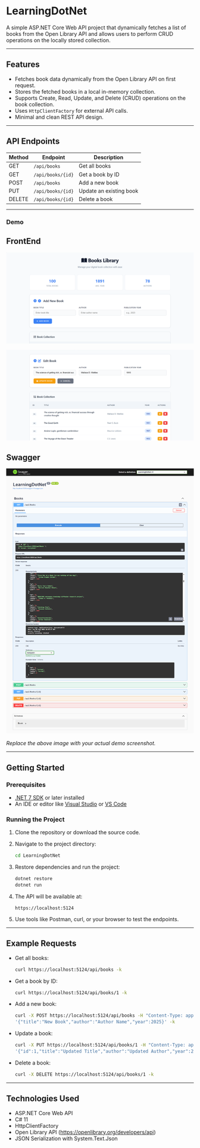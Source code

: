 
# LearningDotNet

A simple ASP.NET Core Web API project that dynamically fetches a list of books from the Open Library API and allows users to perform CRUD operations on the locally stored collection.

---

## Features

- Fetches book data dynamically from the Open Library API on first request.
- Stores the fetched books in a local in-memory collection.
- Supports Create, Read, Update, and Delete (CRUD) operations on the book collection.
- Uses `HttpClientFactory` for external API calls.
- Minimal and clean REST API design.

---

## API Endpoints

| Method | Endpoint         | Description                      |
|--------|------------------|--------------------------------|
| GET    | `/api/books`     | Get all books                   |
| GET    | `/api/books/{id}`| Get a book by ID                |
| POST   | `/api/books`     | Add a new book                  |
| PUT    | `/api/books/{id}`| Update an existing book         |
| DELETE | `/api/books/{id}`| Delete a book                   |

---

### Demo

## FrontEnd
![Demo Image Swagger](./livedemoimage/2.png)

![Demo Image Swagger](./livedemoimage/3.png)

## Swagger
![Demo Image Swagger](./livedemoimage/1.png)

*Replace the above image with your actual demo screenshot.*

---

## Getting Started

### Prerequisites

- [.NET 7 SDK](https://dotnet.microsoft.com/download) or later installed
- An IDE or editor like [Visual Studio](https://visualstudio.microsoft.com/) or [VS Code](https://code.visualstudio.com/)

### Running the Project

1. Clone the repository or download the source code.

2. Navigate to the project directory:

   ```bash
   cd LearningDotNet
   ```

3. Restore dependencies and run the project:

   ```bash
   dotnet restore
   dotnet run
   ```

4. The API will be available at:

   ```
   https://localhost:5124
   ```

5. Use tools like Postman, curl, or your browser to test the endpoints.

---

## Example Requests

- Get all books:

  ```bash
  curl https://localhost:5124/api/books -k
  ```

- Get a book by ID:

  ```bash
  curl https://localhost:5124/api/books/1 -k
  ```

- Add a new book:

  ```bash
  curl -X POST https://localhost:5124/api/books -H "Content-Type: application/json" -d \
  '{"title":"New Book","author":"Author Name","year":2025}' -k
  ```

- Update a book:

  ```bash
  curl -X PUT https://localhost:5124/api/books/1 -H "Content-Type: application/json" -d \
  '{"id":1,"title":"Updated Title","author":"Updated Author","year":2024}' -k
  ```

- Delete a book:

  ```bash
  curl -X DELETE https://localhost:5124/api/books/1 -k
  ```
---

## Technologies Used

- ASP.NET Core Web API
- C# 11
- HttpClientFactory
- Open Library API (https://openlibrary.org/developers/api)
- JSON Serialization with System.Text.Json

